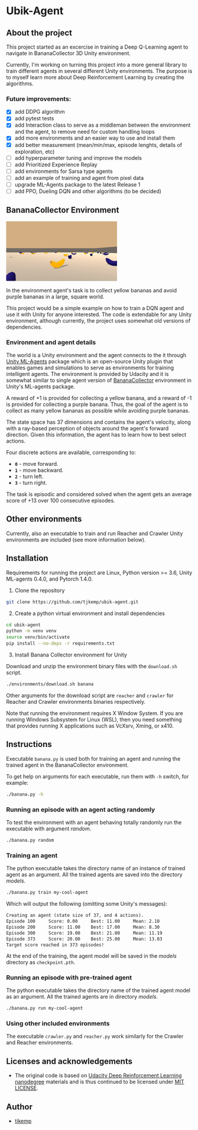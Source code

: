 # Ubik-Agent

## About the project

This project started as an excercise in training a Deep Q-Learning agent to navigate in BananaCollector 3D Unity environment.

Currently, I'm working on turning this project into a more general library to train different agents in several different Unity environments. The purpose is to myself learn more about Deep Reinforcement Learning by creating the algorithms.

### Future improvements:
- [x] add DDPG algorithm
- [x] add pytest tests
- [x] add Interaction class to serve as a middleman between the environment and the agent, to remove need for custom handling loops
- [x] add more environments and an easier way to use and install them
- [x] add better measurement (mean/min/max, episode lenghts, details of exploration, etc)
- [ ] add hyperparameter tuning and improve the models
- [ ] add Prioritized Experience Replay
- [ ] add environments for Sarsa type agents
- [ ] add an example of training and agent from pixel data
- [ ] upgrade ML-Agents package to the latest Release 1
- [ ] add PPO, Dueling DQN and other algorithms (to be decided)

## BananaCollector Environment

![Trained Agent](files/banana-environment.gif)

In the environment agent's task is to collect yellow bananas and avoid purple bananas in a large, square world.

This project would be a simple example on how to train a DQN agent and use it with Unity for anyone interested. The code is extendable for any Unity environment, although currently, the project uses somewhat old versions of dependencies.

### Environment and agent details

The world is a Unity environment and the agent connects to the it through [Unity ML-Agents](https://github.com/Unity-Technologies/ml-agents) package which is an open-source Unity plugin that enables games and simulations to serve as environments for training intelligent agents. The environment is provided by Udacity and it is somewhat similar to single agent version of [BananaCollector](https://github.com/Unity-Technologies/ml-agents/blob/0.4.0/docs/Learning-Environment-Examples.md#banana-collector) environment in Unity's ML-agents package.

A reward of +1 is provided for collecting a yellow banana, and a reward of -1 is provided for collecting a purple banana. Thus, the goal of the agent is to collect as many yellow bananas as possible while avoiding purple bananas.

The state space has 37 dimensions and contains the agent's velocity, along with a ray-based perception of objects around the agent's forward direction.  Given this information, the agent has to learn how to best select actions.

Four discrete actions are available, corresponding to:
- **`0`** - move forward.
- **`1`** - move backward.
- **`2`** - turn left.
- **`3`** - turn right.

The task is episodic and considered solved when the agent gets an average score of +13 over 100 consecutive episodes.

## Other environments

Currently, also an executable to train and run Reacher and Crawler Unity environments are included (see more information below).

## Installation

Requirements for running the project are Linux, Python version >= 3.6, Unity ML-agents 0.4.0, and Pytorch 1.4.0.

1. Clone the repository

```bash
git clone https://github.com/tjkemp/ubik-agent.git
```

2. Create a python virtual environment and install dependencies

```bash
cd ubik-agent
python -m venv venv
source venv/bin/activate
pip install --no-deps -r requirements.txt
```

3. Install Banana Collector environment for Unity

Download and unzip the environment binary files with the `download.sh` script.

```bash
./environments/download.sh banana
```

Other arguments for the download script are `reacher` and `crawler` for Reacher and Crawler environments binaries respectively.

Note that running the environment requires X Window System. If you are running Windows Subsystem for Linux (WSL), then you need something that provides running X applications such as VcXsrv, Xming, or x410.

## Instructions

Executable `banana.py` is used both for training an agent and running the trained agent in the BananaCollector environment.

To get help on arguments for each executable, run them with `-h` switch, for example:

```bash
./banana.py -h
```

### Running an episode with an agent acting randomly

To test the environment with an agent behaving totally randomly run the executable with argument *random*.

```bash
./banana.py random
```

### Training an agent

The python executable takes the directory name of an instance of trained agent as an argument. All the trained agents are saved into the directory *models*.

```bash
./banana.py train my-cool-agent
```

Which will output the following (omitting some Unity's messages):

```
Creating an agent (state size of 37, and 4 actions).
Episode 100     Score: 0.00     Best: 11.00     Mean: 2.10
Episode 200     Score: 11.00    Best: 17.00     Mean: 8.30
Episode 300     Score: 19.00    Best: 21.00     Mean: 11.19
Episode 373     Score: 20.00    Best: 25.00     Mean: 13.03
Target score reached in 373 episodes!
```

At the end of the training, the agent model will be saved in the *models* directory as `checkpoint.pth`.

### Running an episode with pre-trained agent

The python executable takes the directory name of the trained agent model as an argument. All the trained agents are in directory *models*.

```bash
./banana.py run my-cool-agent
```

### Using other included environments

The executable `crawler.py` and `reacher.py` work similarly for the Crawler and Reacher environments.

## Licenses and acknowledgements

- The original code is based on [Udacity Deep Reinforcement Learning nanodegree](https://github.com/udacity/deep-reinforcement-learning/) materials and is thus continued to be licensed under [MIT LICENSE](LICENSE).

## Author

- [tjkemp](https://github.com/tjkemp)
